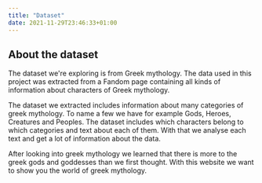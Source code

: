 ```yaml
---
title: "Dataset"
date: 2021-11-29T23:46:33+01:00
---
```


## About the dataset
The dataset we're exploring is from Greek mythology. The data used in this project was extracted from a Fandom page containing all kinds of information about characters of Greek mythology. 

The dataset we extracted includes information about many categories of greek mythology. To name a few we have for example Gods, Heroes, Creatures and Peoples. The dataset includes which characters belong to which categories and text about each of them. With that we analyse each text and get a lot of information about the data. 

After looking into greek mythology we learned that there is more to the greek gods and goddesses than we first thought. With this website we want to show you the world of greek mythology.  
